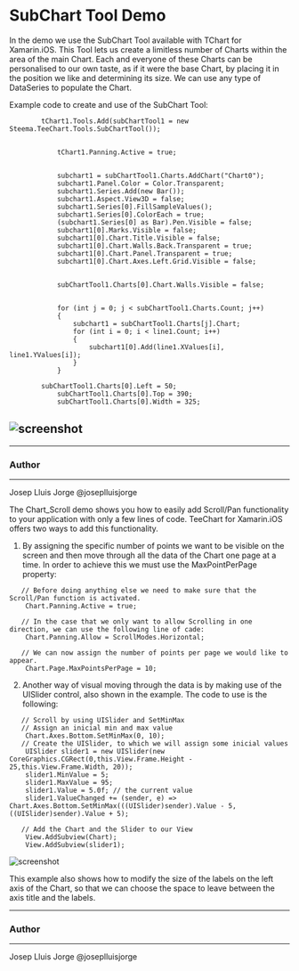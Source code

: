 SubChart Tool Demo
==================
 
In the demo we use the SubChart Tool available with TChart for Xamarin.iOS. This Tool lets us create a limitless number of Charts within the area of the main Chart. Each and everyone of these Charts can be personalised to our own taste, as if it were the base Chart, by placing it in the position we like and determining its size. We can use any type of DataSeries to populate the Chart.

Example code to create and use of the SubChart Tool:

            tChart1.Tools.Add(subChartTool1 = new Steema.TeeChart.Tools.SubChartTool());
 	 
 
 	            tChart1.Panning.Active = true;
 	 
 
 	            subchart1 = subChartTool1.Charts.AddChart("Chart0");
 	            subchart1.Panel.Color = Color.Transparent;
 	            subchart1.Series.Add(new Bar());
 	            subchart1.Aspect.View3D = false;
 	            subchart1.Series[0].FillSampleValues();
 	            subchart1.Series[0].ColorEach = true;
 	            (subchart1.Series[0] as Bar).Pen.Visible = false;
 	            subchart1[0].Marks.Visible = false;
 	            subchart1[0].Chart.Title.Visible = false;
 	            subchart1[0].Chart.Walls.Back.Transparent = true;
 	            subchart1[0].Chart.Panel.Transparent = true;
 	            subchart1[0].Chart.Axes.Left.Grid.Visible = false;
 	 
 
 	            subChartTool1.Charts[0].Chart.Walls.Visible = false;
 	 
 
 	            for (int j = 0; j < subChartTool1.Charts.Count; j++)
 	            {
 	                subchart1 = subChartTool1.Charts[j].Chart;
 	                for (int i = 0; i < line1.Count; i++)
 	                {
 	                    subchart1[0].Add(line1.XValues[i], line1.YValues[i]);
 	                }
 	            }
 
            subChartTool1.Charts[0].Left = 50;
 	            subChartTool1.Charts[0].Top = 390;
 	            subChartTool1.Charts[0].Width = 325;

![screenshot](https://github.com/Steema/TeeChart-.NET-for-Xamarin.iOS-Unified-samples/blob/master/SubChartTool/Screenshots/SubChartTool.png "TeeChart.Net for Xamarin.iOS")
---------------------

------
### Author
------
Josep Lluis Jorge @joseplluisjorge

The Chart_Scroll demo shows you how to easily add Scroll/Pan functionality to your application with only a few lines of code.
TeeChart for Xamarin.iOS offers two ways to add this functionality.

1) By assigning the specific number of points we want to be visible on the screen and then move through all the data of the Chart one page at a time. In order to achieve this we must use the MaxPointPerPage property:
```
   // Before doing anything else we need to make sure that the Scroll/Pan function is activated.
	Chart.Panning.Active = true;

   // In the case that we only want to allow Scrolling in one direction, we can use the following line of cade:
	Chart.Panning.Allow = ScrollModes.Horizontal;

   // We can now assign the number of points per page we would like to appear.
	Chart.Page.MaxPointsPerPage = 10;	
```
2) Another way of visual moving through the data is by making use of the UISlider control, also shown in the example. The code to use is the following:

```
   // Scroll by using UISlider and SetMinMax
   // Assign an inicial min and max value
   	Chart.Axes.Bottom.SetMinMax(0, 10);
   // Create the UISlider, to which we will assign some inicial values
   	UISlider slider1 = new UISlider(new CoreGraphics.CGRect(0,this.View.Frame.Height - 25,this.View.Frame.Width, 20));
   	slider1.MinValue = 5;
   	slider1.MaxValue = 95;
   	slider1.Value = 5.0f; // the current value
   	slider1.ValueChanged += (sender, e) => Chart.Axes.Bottom.SetMinMax(((UISlider)sender).Value - 5, ((UISlider)sender).Value + 5);
            
   // Add the Chart and the Slider to our View
   	View.AddSubview(Chart);
   	View.AddSubview(slider1);
```
![screenshot](https://raw.githubusercontent.com/Steema/TeeChart-.NET-for-Xamarin.iOS-Unified-samples/master/Chart_Scroll/Screenshots/Chart_Scroll.png "TeeChart.Net for Xamarin.iOS")


This example also shows how to modify the size of the labels on the left axis of the Chart, so that we can choose the space to leave between the axis title and the labels.

------
### Author
------
Josep Lluis Jorge @joseplluisjorge